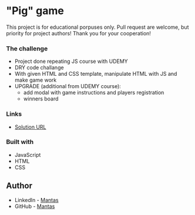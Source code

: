 # "Pig" game

This project is for educational porpuses only. Pull request are welcome, but priority for project authors! Thank you for your cooperation!

### The challenge

- Project done repeating JS course with UDEMY
- DRY code challange
- With given HTML and CSS template, manipulate HTML with JS and make game work
- UPGRADE (additional from UDEMY course):
  - add modal with game instructions and players registration
  - winners board

### Links

- [Solution URL](https://mantasgarlauskas.github.io/guess-my-number-game/)

### Built with

- JavaScript
- HTML
- CSS

## Author

- LinkedIn - [Mantas](https://www.linkedin.com/in/mantasgarlauskas/)
- GitHub - [Mantas](https://github.com/MantasGarlauskas)
